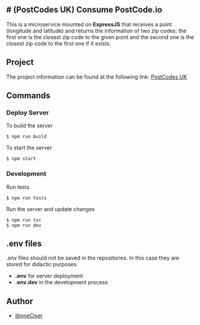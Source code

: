 ## # (PostCodes UK) Consume PostCode.io

This is a microservice mounted on **ExpressJS** that receives a point (longitude and latitude) and returns the information of two zip codes: the first one is the closest zip code to the given point and the second one is the closest zip code to the first one if it exists.
## Project

The project information can be found at the following link: [PostCodes UK]()

## Commands

### Deploy Server
To build the server


    $ npm run build


To start the server


    $ npm start


### Development

Run tests


    $ npm run tests


Run the server and update changes

    $ npm run tsc
    $ npm run dev


## .env files

.env files should not be saved in the repositories. In this case they are stored for didactic purposes.
- **.env** for server deployment
- **.env.dev** in the development process

## Author
- [@oneCiser](https://github.com/oneCiser)